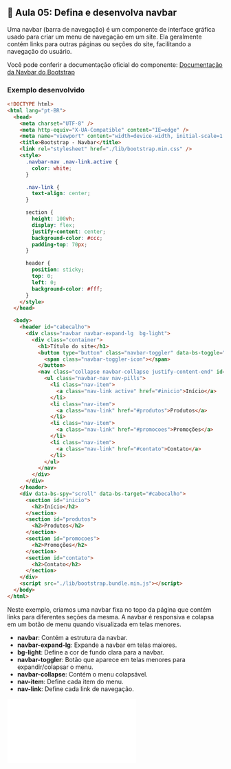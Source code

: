 ## 📝 Aula 05: Defina e desenvolva navbar

Uma navbar (barra de navegação) é um componente de interface gráfica usado para criar um menu de navegação em um site. Ela geralmente contém links para outras páginas ou seções do site, facilitando a navegação do usuário.

Você pode conferir a documentação oficial do componente:
[Documentação da Navbar do Bootstrap](https://getbootstrap.com/docs/5.2/components/navbar/)

### Exemplo desenvolvido

```html
<!DOCTYPE html>
<html lang="pt-BR">
  <head>
    <meta charset="UTF-8" />
    <meta http-equiv="X-UA-Compatible" content="IE=edge" />
    <meta name="viewport" content="width=device-width, initial-scale=1.0" />
    <title>Bootstrap - Navbar</title>
    <link rel="stylesheet" href="./lib/bootstrap.min.css" />
    <style>
      .navbar-nav .nav-link.active {
        color: white;
      }

      .nav-link {
        text-align: center;
      }

      section {
        height: 100vh;
        display: flex;
        justify-content: center;
        background-color: #ccc;
        padding-top: 70px;
      }

      header {
        position: sticky;
        top: 0;
        left: 0;
        background-color: #fff;
      }
    </style>
  </head>

  <body>
    <header id="cabecalho">
      <div class="navbar navbar-expand-lg  bg-light">
        <div class="container">
          <h1>Título do site</h1>
          <button type="button" class="navbar-toggler" data-bs-toggle="collapse" data-bs-target="#menu">
            <span class="navbar-toggler-icon"></span>
          </button>
          <nav class="collapse navbar-collapse justify-content-end" id="menu">
            <ul class="navbar-nav nav-pills">
              <li class="nav-item">
                <a class="nav-link active" href="#inicio">Início</a>
              </li>
              <li class="nav-item">
                <a class="nav-link" href="#produtos">Produtos</a>
              </li>
              <li class="nav-item">
                <a class="nav-link" href="#promocoes">Promoções</a>
              </li>
              <li class="nav-item">
                <a class="nav-link" href="#contato">Contato</a>
              </li>
            </ul>
          </nav>
        </div>
      </div>
    </header>
    <div data-bs-spy="scroll" data-bs-target="#cabecalho">
      <section id="inicio">
        <h2>Início</h2>
      </section>
      <section id="produtos">
        <h2>Produtos</h2>
      </section>
      <section id="promocoes">
        <h2>Promoções</h2>
      </section>
      <section id="contato">
        <h2>Contato</h2>
      </section>
    </div>
    <script src="./lib/bootstrap.bundle.min.js"></script>
  </body>
</html>
```

Neste exemplo, criamos uma navbar fixa no topo da página que contém links para diferentes seções da mesma. A navbar é responsiva e colapsa em um botão de menu quando visualizada em telas menores.

- **navbar**: Contém a estrutura da navbar.
- **navbar-expand-lg**: Expande a navbar em telas maiores.
- **bg-light**: Define a cor de fundo clara para a navbar.
- **navbar-toggler**: Botão que aparece em telas menores para expandir/colapsar o menu.
- **navbar-collapse**: Contém o menu colapsável.
- **nav-item**: Define cada item do menu.
- **nav-link**: Define cada link de navegação.

![Exemplo de Navbar](./Exemplo/navbar.html)
